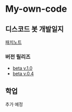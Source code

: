 # My-own-code

## 디스코드 봇 개발일지
  [패치노트](https://github.com/Puilin/My-own-code/blob/master/패치노트.md)
### 버전 릴리즈
* [beta v.1.0](https://github.com/Puilin/My-own-code/blob/master/beta%20v.1.0.py)
* [beta v.0.4](https://github.com/Puilin/My-own-code/blob/master/beta%20v.0.4.py)

## 학업
추가 예정
